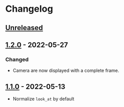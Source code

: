 # Changelog

<!--

Changelog follow https://keepachangelog.com/ format.

-->

## [Unreleased]

## [1.2.0] - 2022-05-27

### Changed

* Camera are now displayed with a complete frame.

## [1.1.0] - 2022-05-13

* Normalize `look_at` by default

[Unreleased]: https://github.com/google-research/visu3d/compare/v1.2.0...HEAD
[1.2.0]: https://github.com/google-research/visu3d/compare/v1.1.0...v1.2.0
[1.1.0]: https://github.com/google-research/visu3d/releases/tag/v0.3.2
